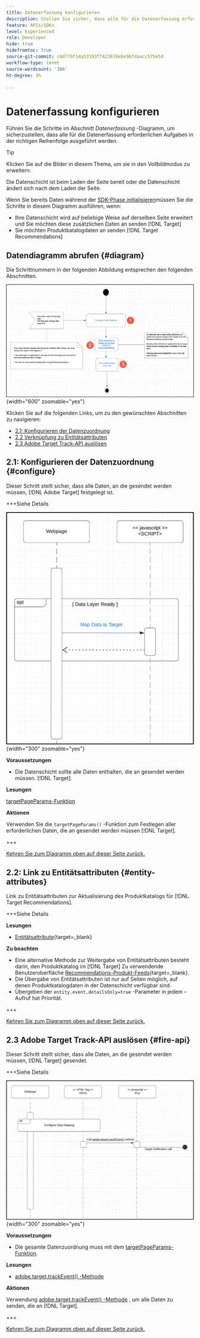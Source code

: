 ```yaml
---
title: Datenerfassung konfigurieren
description: Stellen Sie sicher, dass alle für die Datenerfassung erforderlichen Aufgaben in der richtigen Reihenfolge ausgeführt werden.
feature: APIs/SDKs
level: Experienced
role: Developer
hide: true
hidefromtoc: true
source-git-commit: c6d779f14a53193ff423678ebe96fdaacc57be5d
workflow-type: tm+mt
source-wordcount: '386'
ht-degree: 3%

---
```


# Datenerfassung konfigurieren

Führen Sie die Schritte im Abschnitt *Datenerfassung* -Diagramm, um sicherzustellen, dass alle für die Datenerfassung erforderlichen Aufgaben in der richtigen Reihenfolge ausgeführt werden.

>[!TIP]
>
>Klicken Sie auf die Bilder in diesem Thema, um sie in den Vollbildmodus zu erweitern.

Die Datenschicht ist beim Laden der Seite bereit oder die Datenschicht ändert sich nach dem Laden der Seite.

Wenn Sie bereits Daten während der [SDK-Phase initialisieren](/help/dev/patterns/recs-atjs/initialize-sdk.md)müssen Sie die Schritte in diesem Diagramm ausführen, wenn:

* Ihre Datenschicht wird auf beliebige Weise auf derselben Seite erweitert und Sie möchten diese zusätzlichen Daten an senden [!DNL Target]
* Sie möchten Produktkatalogdaten an senden [!DNL Target Recommendations]

## Datendiagramm abrufen {#diagram}

Die Schrittnummern in der folgenden Abbildung entsprechen den folgenden Abschnitten.

![Datenerfassungsdiagramm](/help/dev/patterns/recs-atjs/assets/data-collection-diagram.png){width="600" zoomable="yes"}

Klicken Sie auf die folgenden Links, um zu den gewünschten Abschnitten zu navigieren:

* [2.1: Konfigurieren der Datenzuordnung](#configure)
* [2.2 Verknüpfung zu Entitätsattributen](#entity-attributes)
* [2.3 Adobe Target Track-API auslösen](#fire-api)

## 2.1: Konfigurieren der Datenzuordnung {#configure}

Dieser Schritt stellt sicher, dass alle Daten, an die gesendet werden müssen, [!DNL Adobe Target] festgelegt ist.

+++Siehe Details

![Diagramm für die Datenzuordnung konfigurieren](/help/dev/patterns/recs-atjs/assets/cofigure-data-mapping.png){width="300" zoomable="yes"}

**Voraussetzungen**

* Die Datenschicht sollte alle Daten enthalten, die an gesendet werden müssen. [!DNL Target].

**Lesungen**

[targetPageParams-Funktion](/help/dev/implement/client-side/atjs/atjs-functions/targetpageparams.md)

**Aktionen**

Verwenden Sie die `targetPageParams()` -Funktion zum Festlegen aller erforderlichen Daten, die an gesendet werden müssen [!DNL Target].

+++

[Kehren Sie zum Diagramm oben auf dieser Seite zurück.](#diagram)

## 2.2: Link zu Entitätsattributen {#entity-attributes}

Link zu Entitätsattributen zur Aktualisierung des Produktkatalogs für [!DNL Target Recommendations].

+++Siehe Details

**Lesungen**

* [Entitätsattribute](https://experienceleague.adobe.com/docs/target/using/recommendations/entities/entity-attributes.html){target=_blank}

**Zu beachten**

* Eine alternative Methode zur Weitergabe von Entitätsattributen besteht darin, den Produktkatalog im [!DNL Target] Zu verwendende Benutzeroberfläche [Recommendations-Produkt-Feeds](https://experienceleague.adobe.com/docs/target/using/recommendations/entities/feeds.html){target=_blank}.
* Die Übergabe von Entitätsattributen ist nur auf Seiten möglich, auf denen Produktkatalogdaten in der Datenschicht verfügbar sind.
* Übergeben der `entity.event.detailsOnly=true` -Parameter in jedem -Aufruf hat Priorität.

+++

[Kehren Sie zum Diagramm oben auf dieser Seite zurück.](#diagram)

## 2.3 Adobe Target Track-API auslösen {#fire-api}

Dieser Schritt stellt sicher, dass alle Daten, an die gesendet werden müssen, [!DNL Target] gesendet.

+++Siehe Details

![Adobe Target Track-API-Diagramm auslösen](/help/dev/patterns/recs-atjs/assets/fire-track-api.png){width="300" zoomable="yes"}

**Voraussetzungen**

* Die gesamte Datenzuordnung muss mit dem [targetPageParams-Funktion](/help/dev/implement/client-side/atjs/atjs-functions/targetpageparams.md).

**Lesungen**

* [adobe.target.trackEvent() -Methode](/help/dev/implement/client-side/atjs/atjs-functions/adobe-target-trackevent.md)

**Aktionen**

Verwendung [adobe.target.trackEvent() -Methode](/help/dev/implement/client-side/atjs/atjs-functions/adobe-target-trackevent.md) , um alle Daten zu senden, die an [!DNL Target].

+++

[Kehren Sie zum Diagramm oben auf dieser Seite zurück.](#diagram)

